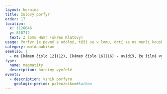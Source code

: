 ```yaml
---
layout: hornina
title: žulový porfyr
order: 17
location:
  x: 1126046
  y: 818712
  text: Z lomu Hamr (okres Klatovy)
usage: Porfyr je pevný a odolný, těží se v lomu, drtí se na menší kousky, které se pak třídí podle velikosti. Přidává se do betonových a asfaltových směsí pro stavební účely. Dal by se využít i pro výrobu dlažebních kostek.
category: moldanubikum
seeAlso: |
  - na [kámen číslo 12](12), [kámen číslo 16](16) - uvidíš, že žilné vyvřeliny mohou vypadat také jinak
type:
  name: magmatity
  description: horniny vyvřelé
events:
  - description: vznik porfyru
    geologic-period: paleozoikum#karbon
---
```


